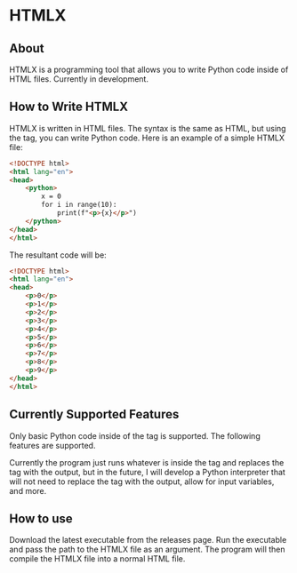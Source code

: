 # HTMLX

## About

HTMLX is a programming tool that allows you to write Python code inside of HTML files. Currently in development.

## How to Write HTMLX

HTMLX is written in HTML files. The syntax is the same as HTML, but using the <python> tag, you can write Python code. Here is an example of a simple HTMLX file:

```html
<!DOCTYPE html>
<html lang="en">
<head>
    <python>
        x = 0
        for i in range(10):
            print(f"<p>{x}</p>")
    </python>
</head>
</html>
```

The resultant code will be:

```html
<!DOCTYPE html>
<html lang="en">
<head>
    <p>0</p>
    <p>1</p>
    <p>2</p>
    <p>3</p>
    <p>4</p>
    <p>5</p>
    <p>6</p>
    <p>7</p>
    <p>8</p>
    <p>9</p>
</head>
</html>
```

## Currently Supported Features
Only basic Python code inside of the <python> tag is supported. The following features are supported. 

Currently the program just runs whatever is inside the <python> tag and replaces the tag with the output, but in the future, I will develop a Python interpreter that will not need to replace the tag with the output, allow for input variables, and more.

## How to use

Download the latest executable from the releases page. Run the executable and pass the path to the HTMLX file as an argument. The program will then compile the HTMLX file into a normal HTML file.


